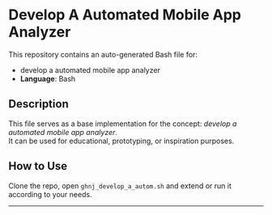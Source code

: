 # Develop A Automated Mobile App Analyzer

This repository contains an auto-generated Bash file for:

- develop a automated mobile app analyzer
- **Language**: Bash

## Description

This file serves as a base implementation for the concept: *develop a automated mobile app analyzer*.  
It can be used for educational, prototyping, or inspiration purposes.

## How to Use

Clone the repo, open `ghnj_develop_a_autom.sh` and extend or run it according to your needs.

---


